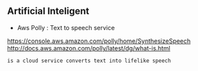 ## Artificial Inteligent

* Aws Polly : Text to speech service

https://console.aws.amazon.com/polly/home/SynthesizeSpeech
http://docs.aws.amazon.com/polly/latest/dg/what-is.html

`
is a cloud service converts text into lifelike speech
`